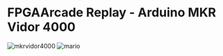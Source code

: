 # FPGAArcade Replay - Arduino MKR Vidor 4000

![mkrvidor4000]
![mario]


[mkrvidor4000]: https://store-cdn.arduino.cc/uni/catalog/product/cache/1/image/500x375/f8876a31b63532bbba4e781c30024a0a/a/b/abx00022_iso_3.jpg  "ARDUINO MKR VIDOR 4000"
[mario]: mario.gif "Super Mario Bros."
